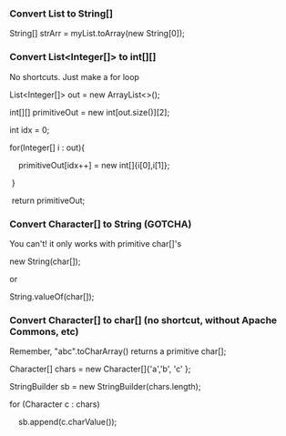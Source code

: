 ### Convert List to String\[\]

String\[\] strArr = myList.toArray(new String\[0\]);

### Convert List&lt;Integer\[\]&gt; to int\[\]\[\]

No shortcuts. Just make a for loop

List&lt;Integer\[\]&gt; out = new ArrayList<>();

int\[\]\[\] primitiveOut = new int\[out.size()\]\[2\];

int idx = 0;

for(Integer\[\] i : out){

    primitiveOut\[idx++\] = new int\[\]{i\[0\],i\[1\]};

 }

 return primitiveOut;

### Convert Character\[\] to String (GOTCHA)

You can't! it only works with primitive char\[\]'s

new String(char\[\]); 

or

String.valueOf(char\[\]);

### Convert Character\[\] to char\[\] (no shortcut, without Apache Commons, etc)

Remember, "abc".toCharArray() returns a primitive char\[\];

Character\[\] chars = new Character\[\]{'a','b', 'c' };

StringBuilder sb = new StringBuilder(chars.length);

for (Character c : chars)

    sb.append(c.charValue());